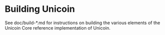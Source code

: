 Building Unicoin
================

See doc/build-*.md for instructions on building the various
elements of the Unicoin Core reference implementation of Unicoin.
